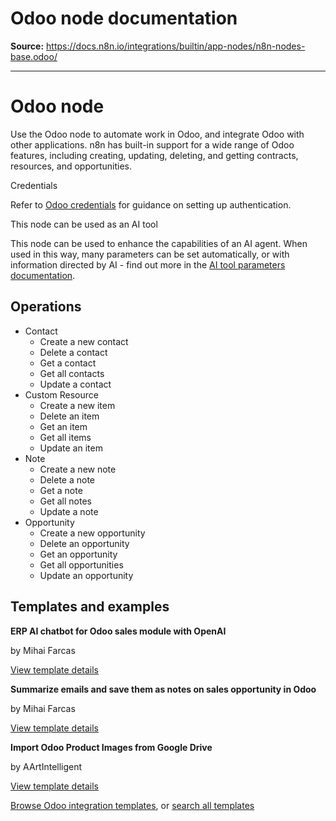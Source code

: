 # Odoo node documentation

**Source:** https://docs.n8n.io/integrations/builtin/app-nodes/n8n-nodes-base.odoo/

---

# Odoo node

Use the Odoo node to automate work in Odoo, and integrate Odoo with other applications. n8n has built-in support for a wide range of Odoo features, including creating, updating, deleting, and getting contracts, resources, and opportunities.

Credentials

Refer to [Odoo credentials](../../credentials/odoo/) for guidance on setting up authentication.

This node can be used as an AI tool

This node can be used to enhance the capabilities of an AI agent. When used in this way, many parameters can be set automatically, or with information directed by AI - find out more in the [AI tool parameters documentation](../../../../advanced-ai/examples/using-the-fromai-function/).

## Operations

- Contact
  - Create a new contact
  - Delete a contact
  - Get a contact
  - Get all contacts
  - Update a contact
- Custom Resource
  - Create a new item
  - Delete an item
  - Get an item
  - Get all items
  - Update an item
- Note
  - Create a new note
  - Delete a note
  - Get a note
  - Get all notes
  - Update a note
- Opportunity
  - Create a new opportunity
  - Delete an opportunity
  - Get an opportunity
  - Get all opportunities
  - Update an opportunity

## Templates and examples

**ERP AI chatbot for Odoo sales module with OpenAI**

by Mihai Farcas

[View template details](https://n8n.io/workflows/2325-erp-ai-chatbot-for-odoo-sales-module-with-openai/)

**Summarize emails and save them as notes on sales opportunity in Odoo**

by Mihai Farcas

[View template details](https://n8n.io/workflows/2336-summarize-emails-and-save-them-as-notes-on-sales-opportunity-in-odoo/)

**Import Odoo Product Images from Google Drive**

by AArtIntelligent

[View template details](https://n8n.io/workflows/3181-import-odoo-product-images-from-google-drive/)

[Browse Odoo integration templates](https://n8n.io/integrations/odoo/), or [search all templates](https://n8n.io/workflows/)
